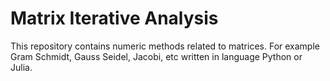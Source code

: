 # Matrix Iterative Analysis
This repository contains numeric methods related to matrices. For example Gram Schmidt, Gauss Seidel, Jacobi, etc written in language Python or Julia.
